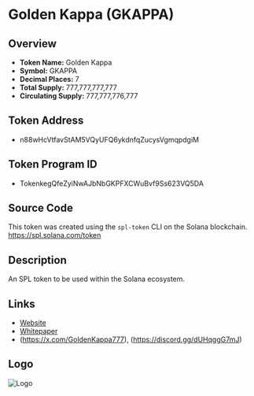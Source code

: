 # Golden Kappa (GKAPPA)

## Overview
- **Token Name:** Golden Kappa
- **Symbol:** GKAPPA
- **Decimal Places:** 7
- **Total Supply:** 777,777,777,777 
- **Circulating Supply:** 777,777,776,777 

## Token Address
- n88wHcVtfavStAM5VQyUFQ6ykdnfqZucysVgmqpdgiM

## Token Program ID
- TokenkegQfeZyiNwAJbNbGKPFXCWuBvf9Ss623VQ5DA

## Source Code
This token was created using the `spl-token` CLI on the Solana blockchain. 
https://spl.solana.com/token

## Description
An SPL token to be used within the Solana ecosystem.

## Links
- [Website](https://gkappa.org/)
- [Whitepaper](https://gkappa.org/wp-content/uploads/2024/07/WHITEPAPER_GKAPPA.pdf)
- (https://x.com/GoldenKappa777), (https://discord.gg/dUHqggG7mJ)

## Logo
![Logo](https://gateway.pinata.cloud/ipfs/QmbgDgsdWnfnjamFqYrjRKhuJ1XjS3rKf9reYT6oXrS6KY)
